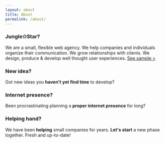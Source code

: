 ```yaml
---
layout: about
title: About
permalink: /about/
---
```


### Jungle✩Star?

We are a small, flexible web agency.
We help companies and individuals organize their communication.
We grow relationships with clients.
We design, produce & develop well thought user experiences. [See sample >](http://revealing.junglestar.org/#/8/1)

### New idea?

Got new ideas you **haven't yet find time** to develop?

### Internet presence?

Been procrastinating planning a **proper internet presence** for long?

### Helping hand?

We have been **helping** small companies for years.
**Let's start** a new phase together. Fresh and up-to-date!
